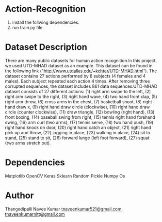 
Action-Recognition
============================================
1. install the follwing dependencies.
2. run train.py file.


Dataset Description
=================================================
There are many public datasets for human action recognition.In this project, we used UTD-MHAD dataset as an example. This dataset can be found in the following link ("http://www.utdallas.edu/~kehtar/UTD-MHAD.html"). The dataset contains 27 actions performed by 8 subjects (4 females and 4 males). Each subject repeated each action 4 times. After removing three corrupted sequences, the dataset includes 861 data sequences.UTD-MHAD dataset consists of 27 different actions: (1) right arm swipe to the left, (2) right arm swipe to the right, (3) right hand wave, (4) two hand front clap, (5) right arm throw, (6) cross arms in the chest, (7) basketball shoot, (8) right hand draw x, (9) right hand draw circle (clockwise), (10) right hand draw circle (counter clockwise), (11) draw triangle, (12) bowling (right hand), (13) front boxing, (14) baseball swing from right, (15) tennis right hand forehand swing, (16) arm curl (two arms), (17) tennis serve, (18) two hand push, (19) right hand knock on door, (20) right hand catch an object, (21) right hand pick up and throw, (22) jogging in place, (23) walking in place, (24) sit to stand, (25) stand to sit, (26) forward lunge (left foot forward), (27) squat (two arms stretch out).

Dependencies
=================================================

 Matplotlib
 OpenCV
 Keras
 Sklearn
 Random
 Pickle
 Numpy
 Os

Author 
=================================================

 Thangedipalli Navee Kumar
 <tnaveenkumar521@gmail.com>, <tnaveenkumarnitt@gmail.com>
